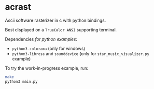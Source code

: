 # acrast

Ascii software rasterizer in c with python bindings.

Best displayed on a `TrueColor ANSI` supporting terminal.

Dependencies *for python examples*:
- `python3-colorama` (only for windows)
- `python3-librosa` and `sounddevice` (only for `star_music_visualizer.py` example)

To try the work-in-progress example, run:
```bash
make
python3 main.py
```
